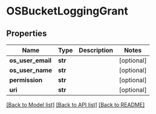 # OSBucketLoggingGrant

## Properties
Name | Type | Description | Notes
------------ | ------------- | ------------- | -------------
**os_user_email** | **str** |  | [optional] 
**os_user_name** | **str** |  | [optional] 
**permission** | **str** |  | [optional] 
**uri** | **str** |  | [optional] 

[[Back to Model list]](../README.md#documentation-for-models) [[Back to API list]](../README.md#documentation-for-api-endpoints) [[Back to README]](../README.md)


